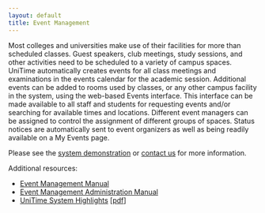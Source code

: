 ```yaml
---
layout: default
title: Event Management
---
```


Most colleges and universities make use of their facilities for more than scheduled classes. Guest speakers, club meetings, study sessions, and other activities need to be scheduled to a variety of campus spaces. UniTime automatically creates events for all class meetings and examinations in the events calendar for the academic session. Additional events can be added to rooms used by classes, or any other campus facility in the system, using the web-based Events interface. This interface can be made available to all staff and students for requesting events and/or searching for available times and locations. Different event managers can be assigned to control the assignment of different groups of spaces. Status notices are automatically sent to event organizers as well as being readily available on a My Events page.

Please see the [system demonstration](https://demo.unitime.org) or [contact us](mailto:support@unitime.org) for more information.

Additional resources:
* [Event Management Manual](manuals/events)
* [Event Management Administration Manual](manuals/event-administration)
* [UniTime System Highlights](https://www.unitime.org/unitime_intro.php) [[pdf](https://www.unitime.org/present/unitime-highlights.pdf)]
